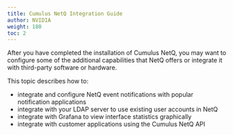 ```yaml
---
title: Cumulus NetQ Integration Guide
author: NVIDIA
weight: 180
toc: 2
---
```

After you have completed the installation of Cumulus NetQ,
you may want to configure some of the additional capabilities that NetQ
offers or integrate it with third-party software or hardware.

This topic describes how to:

- integrate and configure NetQ event notifications with popular notification applications
- integrate with your LDAP server to use existing user accounts in NetQ
- integrate with Grafana to view interface statistics graphically
- integrate with customer applications using the Cumulus NetQ API
